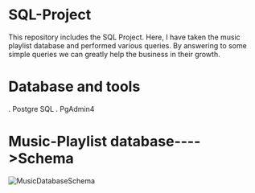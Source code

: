 # SQL-Project
This repository includes the SQL Project. Here, I have taken the music playlist database and performed various queries. By answering to some simple queries we can greatly help the business in their growth.
# Database and tools
. Postgre SQL
. PgAdmin4
# Music-Playlist database---->Schema
![MusicDatabaseSchema](https://user-images.githubusercontent.com/84656965/234628696-bc0bbc7e-b9f7-46c7-bbce-4abcdd555125.png)

